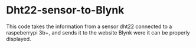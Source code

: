 # Dht22-sensor-to-Blynk
This code takes the information from a sensor dht22 connected to a raspeberrypi 3b+, and sends it to the website Blynk were it can be properly displayed.
